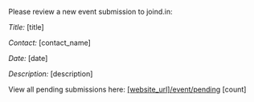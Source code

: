 Please review a new event submission to joind.in:

*Title:* [title]

*Contact:* [contact_name]

*Date:* [date]

*Description:* [description]

View all pending submissions here: [[website_url]/event/pending]([website_url]/event/pending)
[count]

